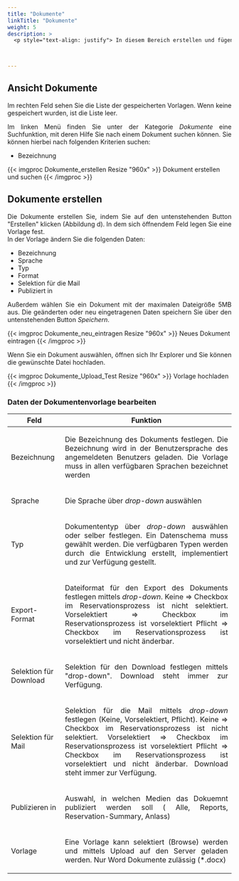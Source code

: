```yaml
---
title: "Dokumente"
linkTitle: "Dokumente"
weight: 5
description: >
  <p style="text-align: justify"> In diesem Bereich erstellen und fügen Sie Dokumente hinzu.   </p>
 


---
```

## Ansicht Dokumente

<p style="text-align: justify">
Im rechten Feld sehen Sie die Liste der gespeicherten Vorlagen. Wenn keine gespeichert wurden, ist die Liste leer. </p>

<p style="text-align: justify">
Im linken Menü finden Sie unter der Kategorie <i>Dokumente</i> eine Suchfunktion, mit deren Hilfe Sie nach einem Dokument suchen können. Sie können hierbei nach folgenden Kriterien suchen: </p>

* Bezeichnung

{{< imgproc Dokumente_erstellen Resize "960x" >}}
Dokument erstellen und suchen
{{< /imgproc >}}

## Dokumente erstellen

<p style="text-align: justify">
Die Dokumente erstellen Sie, indem Sie auf den untenstehenden Button "Erstellen" klicken (Abbildung d). In dem sich öffnendem Feld legen Sie eine Vorlage fest. </br>
In der Vorlage ändern Sie die folgenden Daten: </p>

* Bezeichnung
* Sprache
* Typ
* Format
* Selektion für die Mail
* Publiziert in 

<p style="text-align: justify">
Außerdem wählen Sie ein Dokument mit der maximalen Dateigröße 5MB aus. Die geänderten oder neu eingetragenen Daten speichern Sie über den untenstehenden Button <i>Speichern</i>. </p>


{{< imgproc Dokumente_neu_eintragen Resize "960x" >}}
Neues Dokument eintragen 
{{< /imgproc >}}

<p style="text-align: justify">
Wenn Sie ein Dokument auswählen, öffnen sich Ihr Explorer und Sie können die gewünschte Datei hochladen. </p>

{{< imgproc Dokumente_Upload_Test Resize "960x" >}}
Vorlage hochladen 
{{< /imgproc >}}

### Daten der Dokumentenvorlage bearbeiten

| Feld         | Funktion         | 
| ------------- |-------------  | 
| Bezeichnung          |<p style="text-align: justify"> Die Bezeichnung des Dokuments festlegen. Die Bezeichnung wird in der Benutzersprache des angemeldeten Benutzers geladen. Die Vorlage muss in allen verfügbaren Sprachen bezeichnet werden </p>| 
| Sprache   |<p style="text-align: justify"> Die Sprache über <i>drop-down</i> auswählen     </p>|  
| Typ  |<p style="text-align: justify"> Dokumententyp über  <i>drop-down</i> auswählen oder selber festlegen. Ein Datenschema muss gewählt werden. Die verfügbaren Typen werden durch die Entwicklung erstellt, implementiert und zur Verfügung gestellt. </p>|  
| Export-Format   | <p style="text-align: justify"> Dateiformat für den Export des Dokuments festlegen mittels <i>drop-down</i>. Keine => Checkbox im Reservationsprozess ist nicht selektiert. Vorselektiert => Checkbox im Reservationsprozess ist vorselektiert Pflicht => Checkbox im Reservationsprozess ist vorselektiert und nicht änderbar.  </p>|  
| Selektion für Download | <p style="text-align: justify"> Selektion für den Download festlegen mittels "drop-down". Download steht immer zur Verfügung.  </p> |  
| Selektion für Mail   | <p style="text-align: justify">  Selektion für die Mail mittels <i>drop-down</i> festlegen (Keine, Vorselektiert, Pflicht). Keine => Checkbox im Reservationsprozess ist nicht selektiert. Vorselektiert => Checkbox im Reservationsprozess ist vorselektiert Pflicht => Checkbox im Reservationsprozess ist vorselektiert und nicht änderbar. Download steht immer zur Verfügung.  </p>|  
| Publizieren in     | <p style="text-align: justify">  Auswahl, in welchen Medien das Dokuemnt publiziert werden soll ( Alle, Reports, Reservation-Summary, Anlass) </p>  |  
| Vorlage   | <p style="text-align: justify"> Eine Vorlage kann selektiert (Browse) werden und mittels Upload auf den Server geladen werden. Nur Word Dokumente zulässig (*.docx) </p>  |  
